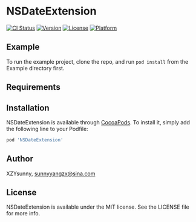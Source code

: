 # NSDateExtension

[![CI Status](https://img.shields.io/travis/XZYsunny/NSDateExtension.svg?style=flat)](https://travis-ci.org/XZYsunny/NSDateExtension)
[![Version](https://img.shields.io/cocoapods/v/NSDateExtension.svg?style=flat)](https://cocoapods.org/pods/NSDateExtension)
[![License](https://img.shields.io/cocoapods/l/NSDateExtension.svg?style=flat)](https://cocoapods.org/pods/NSDateExtension)
[![Platform](https://img.shields.io/cocoapods/p/NSDateExtension.svg?style=flat)](https://cocoapods.org/pods/NSDateExtension)

## Example

To run the example project, clone the repo, and run `pod install` from the Example directory first.

## Requirements

## Installation

NSDateExtension is available through [CocoaPods](https://cocoapods.org). To install
it, simply add the following line to your Podfile:

```ruby
pod 'NSDateExtension'
```

## Author

XZYsunny, sunnyyangzx@sina.com

## License

NSDateExtension is available under the MIT license. See the LICENSE file for more info.
